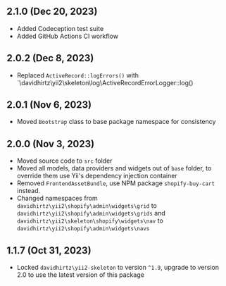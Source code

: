 ## 2.1.0 (Dec 20, 2023)

- Added Codeception test suite
- Added GitHub Actions CI workflow

## 2.0.2 (Dec 8, 2023)

- Replaced `ActiveRecord::logErrors()` with `\davidhirtz\yii2\skeleton\log\ActiveRecordErrorLogger::log()

## 2.0.1 (Nov 6, 2023)

- Moved `Bootstrap` class to base package namespace for consistency

## 2.0.0 (Nov 3, 2023)

- Moved source code to `src` folder
- Moved all models, data providers and widgets out of `base` folder, to override them use Yii's dependency injection
  container
- Removed `FrontendAssetBundle`, use NPM package `shopify-buy-cart` instead.
- Changed namespaces from `davidhirtz\yii2\shopify\admin\widgets\grid`
  to `davidhirtz\yii2\shopify\admin\widgets\grids` and `davidhirtz\yii2\skeleton\shopify\widgets\nav`
  to `davidhirtz\yii2\shopify\admin\widgets\navs`

## 1.1.7 (Oct 31, 2023)

- Locked `davidhirtz\yii2-skeleton` to version `^1.9`, upgrade to version 2.0 to use the latest version of this package